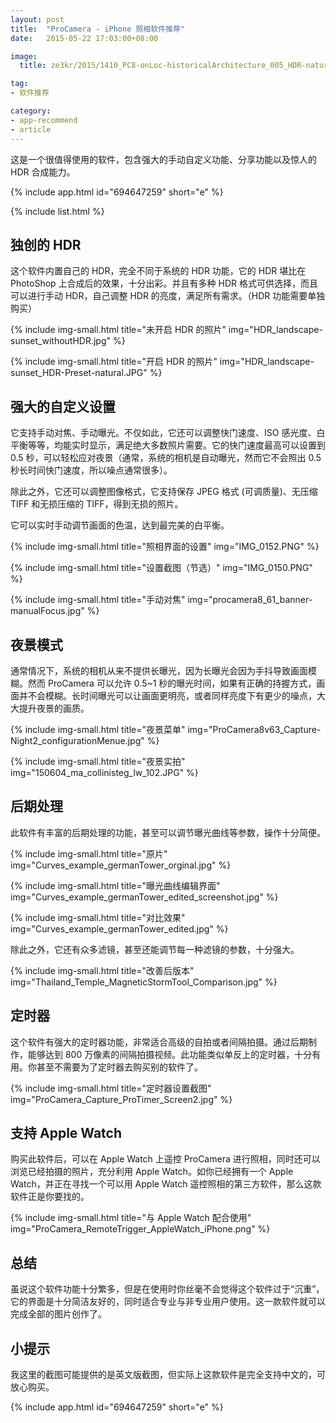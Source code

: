 ```yaml
---
layout: post
title:  "ProCamera - iPhone 照相软件推荐"
date:   2015-05-22 17:03:00+08:00

image:
  title: ze3kr/2015/1410_PC8-onLoc-historicalArchitecture_005_HDR-natural.JPG

tag:
- 软件推荐

category: 
- app-recommend
- article
---
```


这是一个很值得使用的软件，包含强大的手动自定义功能、分享功能以及惊人的 HDR 合成能力。

{% include app.html id="694647259" short="e" %}

{% include list.html %}

独创的 HDR
------
这个软件内置自己的 HDR，完全不同于系统的 HDR 功能，它的 HDR 堪比在 PhotoShop 上合成后的效果，十分出彩。并且有多种 HDR 格式可供选择，而且可以进行手动 HDR，自己调整 HDR 的亮度，满足所有需求。（HDR 功能需要单独购买）

{% include img-small.html title="未开启 HDR 的照片" img="HDR_landscape-sunset_withoutHDR.jpg" %}

{% include img-small.html title="开启 HDR 的照片" img="HDR_landscape-sunset_HDR-Preset-natural.JPG" %}

强大的自定义设置
------
它支持手动对焦、手动曝光。不仅如此，它还可以调整快门速度、ISO 感光度、白平衡等等，均能实时显示，满足绝大多数照片需要。它的快门速度最高可以设置到 0.5 秒，可以轻松应对夜景（通常，系统的相机是自动曝光，然而它不会照出 0.5 秒长时间快门速度，所以噪点通常很多）。

除此之外，它还可以调整图像格式，它支持保存 JPEG 格式 (可调质量)、无压缩 TIFF 和无损压缩的 TIFF，得到无损的照片。

它可以实时手动调节画面的色温，达到最完美的白平衡。

{% include img-small.html title="照相界面的设置" img="IMG_0152.PNG" %}

{% include img-small.html title="设置截图（节选）" img="IMG_0150.PNG" %}

{% include img-small.html title="手动对焦" img="procamera8_61_banner-manualFocus.jpg" %}

夜景模式
------
通常情况下，系统的相机从来不提供长曝光，因为长曝光会因为手抖导致画面模糊。然而 ProCamera 可以允许 0.5~1 秒的曝光时间，如果有正确的持握方式，画面并不会模糊。长时间曝光可以让画面更明亮，或者同样亮度下有更少的噪点，大大提升夜景的画质。

{% include img-small.html title="夜景菜单" img="ProCamera8v63_Capture-Night2_configurationMenue.jpg" %}

{% include img-small.html title="夜景实拍" img="150604_ma_collinisteg_lw_102.JPG" %}

后期处理
-----
此软件有丰富的后期处理的功能，甚至可以调节曝光曲线等参数，操作十分简便。

{% include img-small.html title="原片" img="Curves_example_germanTower_orginal.jpg" %}

{% include img-small.html title="曝光曲线编辑界面" img="Curves_example_germanTower_edited_screenshot.jpg" %}

{% include img-small.html title="对比效果" img="Curves_example_germanTower_edited.jpg" %}

除此之外，它还有众多滤镜，甚至还能调节每一种滤镜的参数，十分强大。

{% include img-small.html title="改善后版本" img="Thailand_Temple_MagneticStormTool_Comparison.jpg" %}

定时器
------
这个软件有强大的定时器功能，非常适合高级的自拍或者间隔拍摄。通过后期制作，能够达到 800 万像素的间隔拍摄视频。此功能类似单反上的定时器，十分有用。你甚至不需要为了定时器去购买别的软件了。

{% include img-small.html title="定时器设置截图" img="ProCamera_Capture_ProTimer_Screen2.jpg" %}

支持 Apple Watch
------
购买此软件后，可以在 Apple Watch 上遥控 ProCamera 进行照相，同时还可以浏览已经拍摄的照片，充分利用 Apple Watch。如你已经拥有一个 Apple Watch，并正在寻找一个可以用 Apple Watch 遥控照相的第三方软件，那么这款软件正是你要找的。

{% include img-small.html title="与 Apple Watch 配合使用" img="ProCamera_RemoteTrigger_AppleWatch_iPhone.png" %}

总结
------
虽说这个软件功能十分繁多，但是在使用时你丝毫不会觉得这个软件过于“沉重”，它的界面是十分简洁友好的，同时适合专业与非专业用户使用。这一款软件就可以完成全部的图片创作了。

小提示
------
我这里的截图可能提供的是英文版截图，但实际上这款软件是完全支持中文的，可放心购买。

{% include app.html id="694647259" short="e" %}
